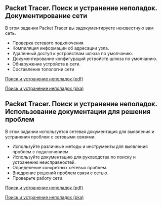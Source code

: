 <!-- 12.6.1 -->
## Packet Tracer. Поиск и устранение неполадок. Документирование сети

В этом задании Packet Tracer вы задокументируете неизвестную вам сеть.

* Проверка сетевого подключения
* Компиляция информации об адресации узла.
* Удаленный доступ к устройствам шлюза по умолчанию.
* Документирование конфигураций устройств шлюза по умолчанию.
* Обнаружение устройств в сети.
* Составление топологии сети

[Поиск и устранение неполадок (pdf)](./assets/12.6.1-packet-tracer---troubleshooting-challenge---document-the-network_ru-RU.pdf)

[Поиск и устранение неполадок (pka)](./assets/12.6.1-packet-tracer---troubleshooting-challenge---document-the-network.pka)

<!-- 12.6.2 -->
## Packet Tracer. Поиск и устранение неполадок. Использование документации для решения проблем

В этом задании используется сетевая документация для выявления и устранения проблем с сетевыми связями.

* Используйте различные методы и инструменты для выявления проблем с подключением.
* Используйте документацию для руководства по поиску и устранению неисправностей.
* Определение конкретных сетевых проблем.
* Внедрение решений проблем связи с сетью.
* Проверьте работу сети.

[Поиск и устранение неполадок (pdf)](./assets/12.6.2-packet-tracer---troubleshooting-challenge---use-documentation-to-solve-issues_ru-RU.pdf)

[Поиск и устранение неполадок (pka)](./assets/12.6.2-packet-tracer---troubleshooting-challenge---use-documentation-to-solve-issues.pka)
